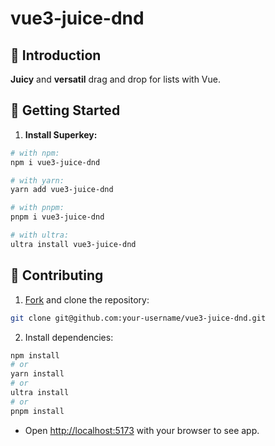# vue3-juice-dnd

## 👋 Introduction

**Juicy** and **versatil** drag and drop for lists with Vue.

## 🚀 Getting Started

1. **Install Superkey:**

```bash
# with npm:
npm i vue3-juice-dnd

# with yarn:
yarn add vue3-juice-dnd

# with pnpm:
pnpm i vue3-juice-dnd

# with ultra:
ultra install vue3-juice-dnd
```

<!-- TODO: add code example -->

## 🤝 Contributing

1. [Fork](https://github.com/carlosjorger/vue3-juice-dnd/fork) and clone the repository:

```bash
git clone git@github.com:your-username/vue3-juice-dnd.git
```

2. Install dependencies:

```bash
npm install
# or
yarn install
# or
ultra install
# or
pnpm install
```

- Open [http://localhost:5173](http://localhost:3000) with your browser to see app.
<!-- TODO: add TODOS -->
